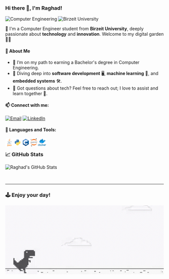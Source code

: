 ### Hi there 👋, I'm Raghad!

<!--
**raghadafghani/raghadafghani** is a ✨ _special_ ✨ repository because its `README.md` (this file) appears on your GitHub profile.
-->

![Computer Engineering](https://img.shields.io/badge/Computer_Engineering-Student-7289DA?style=for-the-badge&logo=appveyor)
![Birzeit University](https://img.shields.io/badge/Birzeit_University-Graduation_Semester-FFC83D?style=for-the-badge&logo=appveyor)

🚀 I'm a  Computer Engineer student from **Birzeit University**, deeply passionate about **technology** and **innovation**. Welcome to my digital garden 🌼💡

#### 🌟 About Me

- 🔭 I’m on my path to earning a Bachelor's degree in Computer Engineering.
- 🌱 Diving deep into **software development** 🖥, **machine learning** 🤖, and **embedded systems** 🛠.
- 💬 Got questions about tech? Feel free to reach out; I love to assist and learn together 🌱.

#### 📫 Connect with me:

<a href="mailto:raghadafghani2001@gmail.com"><img alt="Email" src="https://img.shields.io/badge/Email-D14836?style=for-the-badge&logo=gmail&logoColor=white" /></a>
<a href="https://www.linkedin.com/in/raghad-afghani-7a2421222/"><img alt="LinkedIn" src="https://img.shields.io/badge/LinkedIn-0077B5?style=for-the-badge&logo=linkedin&logoColor=white" /></a>

#### 💼 Languages and Tools:

<img align="left" alt="Java" width="26px" src="https://raw.githubusercontent.com/github/explore/main/topics/java/java.png" />
<img align="left" alt="Python" width="26px" src="https://raw.githubusercontent.com/github/explore/main/topics/python/python.png" />
<img align="left" alt="C Programming" width="26px" src="https://raw.githubusercontent.com/github/explore/main/topics/c/c.png" />
<img align="left" alt="Jupyter Notebook" width="26px" src="https://raw.githubusercontent.com/github/explore/main/topics/jupyter-notebook/jupyter-notebook.png" />
<img align="left" alt="Docker" width="26px" src="https://raw.githubusercontent.com/github/explore/main/topics/docker/docker.png" />
<br/>


### 📈 GitHub Stats

![Raghad's GitHub Stats](https://github-readme-stats.vercel.app/api?username=raghadafghani&show_icons=true&theme=radical)

<br/>

---

### 🕹️ Enjoy your day!
<img src="T-REX.gif" alt="T-REX GIF" width="600">

